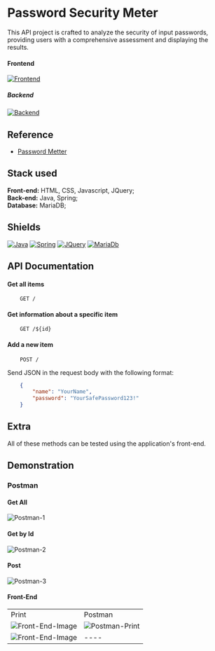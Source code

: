 
# Password Security Meter

This API project is crafted to analyze the security of input passwords, providing users with a comprehensive assessment and displaying the results.

#### Frontend
[![Frontend](https://wakatime.com/badge/user/018ccb12-9467-4e68-9840-5044c971aca3/project/018d1781-3c17-4a90-a8fe-18acf9cb33f6.svg)](https://wakatime.com/badge/user/018ccb12-9467-4e68-9840-5044c971aca3/project/018d1781-3c17-4a90-a8fe-18acf9cb33f6)

##### Backend
[![Backend](https://wakatime.com/badge/user/018ccb12-9467-4e68-9840-5044c971aca3/project/018d781d-8c55-4018-a163-6d5b5052ff26.svg)](https://wakatime.com/badge/user/018ccb12-9467-4e68-9840-5044c971aca3/project/018d781d-8c55-4018-a163-6d5b5052ff26)

## Reference

 - [Password Metter](https://passwordmeter.com/)


## Stack used

**Front-end:** HTML, CSS, Javascript, JQuery; <br>
**Back-end:** Java, Spring; <br>
**Database:** MariaDB;

## Shields

[![Java](https://img.shields.io/badge/Java-17-red)](https://docs.oracle.com/en/java/)
[![Spring](https://img.shields.io/badge/Spring-3.2.2-orange)](https://docs.spring.io/spring-framework/reference/index.html)
[![JQuery](https://img.shields.io/badge/jQuery-3.6.4-yellow)](https://api.jquery.com/)
[![MariaDb](https://img.shields.io/badge/MariaDB-15.1-white)](https://mariadb.com/docs/)

## API Documentation

#### Get all items

```http
    GET /
```

#### Get information about a specific item

```http
    GET /${id}
```

#### Add a new item

```http
    POST /
```

Send JSON in the request body with the following format:

```json
    {
        "name": "YourName",
        "password": "YourSafePassword123!"
    }
```


## Extra

All of these methods can be tested using the application's front-end.

## Demonstration

### Postman

#### Get All
![Postman-1](https://github.com/Ismael-Moreira-Kt/Password-Security-Meter/assets/154206380/8e644f24-78a0-46ee-b21e-b833ddef1fb3)

#### Get by Id
![Postman-2](https://github.com/Ismael-Moreira-Kt/Password-Security-Meter/assets/154206380/d09646d5-f661-41b0-a3a0-3614d99345f2)

#### Post
![Postman-3](https://github.com/Ismael-Moreira-Kt/Password-Security-Meter/assets/154206380/104626db-63c6-4838-9964-89c9c1745bfb)


#### Front-End
<table>
    <tr>
        <td>Print</td>
        <td>Postman</td>
    </tr>
    <tr>
        <td><img src="https://github.com/Ismael-Moreira-Kt/Password-Security-Meter/assets/154206380/b82fab2a-9d92-463e-a320-5ecec83db9e6" alt="Front-End-Image"></td>
        <td><img src="https://github.com/Ismael-Moreira-Kt/Password-Security-Meter/assets/154206380/728a69c1-2163-4e3c-abea-5db8ff85cacc" alt="Postman-Print"></td>
    </tr>
        <tr>
        <td><img src="https://github.com/Ismael-Moreira-Kt/Password-Security-Meter/assets/154206380/e202fa28-d953-432c-9d2e-780ed04d4eaa" alt="Front-End-Image"></td>
        <td>----</td>
    </tr>
</table>
